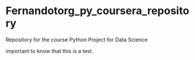 # Fernandotorg_py_coursera_repository
Repository for the course Python Project for Data Science

important to know that this is a test.
